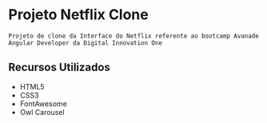 # Projeto Netflix Clone
    Projeto de clone da Interface do Netflix referente ao bootcamp Avanade Angular Developer da Digital Innovation One
## Recursos Utilizados
 - HTML5
 - CSS3
 - FontAwesome
 - Owl Carousel
